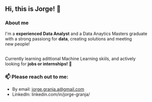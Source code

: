 <h2>Hi, this is Jorge! 👋</h2>

<h3>About me</h3>
I'm a <strong>experienced Data Analyst</strong> and a Data Anaytics Masters graduate<br/> 
with a strong passiong for <strong>data</strong>, creating solutions and meeting <br/>
new people!<br/><br/>

Currently learning adittional Machine Learning skiils, and actively<br/> 
looking for <strong>jobs or internships!</strong> 🌱<br/> 

<h3>📫 Please <strong>reach out</strong> to me:</h3>

- By email: jorge.granja.a@gmail.com
- LinkedIn: linkedin.com/in/jorge-granja/


<!---
jorgegranja/jorgegranja is a ✨ special ✨ repository because its `README.md` (this file) appears on your GitHub profile.
You can click the Preview link to take a look at your changes.
--->

